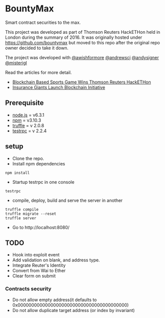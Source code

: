 # BountyMax

Smart contract securities to the max.

This project was developed as part of Thomson Reuters HackETHon held in London during the summary of 2016. It was originally hosted under https://github.com/bountymax but moved to this repo after the original repo owner decided to take it down.

The project was developed with [@awishformore](https://twitter.com/awishformore) [@andrewscj](https://twitter.com/andrewscj) [@andysigner](https://twitter.com/andysigner) [@misterigl](https://twitter.com/misterigl)

Read the articles for more detail.

- [Blockchain Based Sports Game Wins Thomson Reuters HackETHon](https://www.cryptocoinsnews.com/blockchain-based-sports-game-wins-thomson-reuters-hackethon/)
- [Insurance Giants Launch Blockchain Initiative](https://www.cryptocoinsnews.com/insurance-giants-launch-blockchain-initiative/)

## Prerequisite

- [node.js](https://nodejs.org/en) = v6.3.1
- [npm](http://npmjs.com) = v3.10.3
- [truffle](http://truffle.readthedocs.org) = v 2.0.8
- [testrpc](https://github.com/ethereumjs/testrpc) = v 2.2.4

## setup

- Clone the repo.
- Install npm dependencies

```
npm install
```
- Startup testrpc in one console

```
testrpc
```

- compile, deploy, build and serve the server in another

```
truffle compile
truffle migrate --reset
truffle server
```

- Go to http://localhost:8080/


## TODO

- Hook into exploit event
- Add validation on blank, and address type.
- Integrate Reuter's Identity
- Convert from Wai to Ether
- Clear form on submit

### Contracts security

- Do not allow empty address(it defaults to 0x0000000000000000000000000000000000000000)
- Do not allow duplicate target address (or index by invariant)
